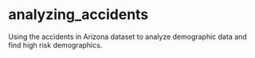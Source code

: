 # analyzing_accidents
Using the accidents in Arizona dataset to analyze demographic data and find high risk demographics.
